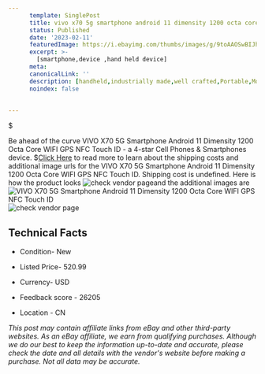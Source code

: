 ```yaml
---
      template: SinglePost
      title: vivo x70 5g smartphone android 11 dimensity 1200 octa core wifi gps nfc touch id
      status: Published
      date: '2023-02-11'
      featuredImage: https://i.ebayimg.com/thumbs/images/g/9toAAOSwBIJhU9q9/s-l225.jpg
      excerpt: >-
        [smartphone,device ,hand held device]
      meta:
      canonicalLink: ''
      description: [handheld,industrially made,well crafted,Portable,Mobile,Compact,Convenient,Lightweight,Maneuverable,Man-portable,Miniature,Carriable,Hand-held,Light,Holdable,Transportable,Mobile device,Pocket-sized,On-the-go,Wireless,Cordless,Compact size,Convenient size, smartphone,device ,hand held device]
      noindex: false
      
        
---
```

$

Be ahead of the curve VIVO X70 5G Smartphone Android 11 Dimensity 1200 Octa Core WIFI GPS NFC Touch ID - a 4-star Cell Phones & Smartphones device.
$[Click Here](https://www.ebay.com/itm/174960388288?hash=item28bc73a8c0%3Ag%3A9toAAOSwBIJhU9q9&mkevt=1&mkcid=1&mkrid=711-53200-19255-0&campid=%253CePNCampaignId%253E&customid=%253CreferenceId%253E&toolid=10049) to read more to learn about the shipping costs and additional image urls for the VIVO X70 5G Smartphone Android 11 Dimensity 1200 Octa Core WIFI GPS NFC Touch ID. Shipping cost is undefined. Here is how the product looks ![check vendor page](https://i.ebayimg.com/thumbs/images/g/9toAAOSwBIJhU9q9/s-l225.jpg)and the additional images are![VIVO X70 5G Smartphone Android 11 Dimensity 1200 Octa Core WIFI GPS NFC Touch ID](https://i.ebayimg.com/images/g/9toAAOSwBIJhU9q9/s-l960.jpg)![check vendor page](https://origin-galleryplus.ebayimg.com/ws/web/174960388288_2_0_1/225x225.jpg,https://origin-galleryplus.ebayimg.com/ws/web/174960388288_3_0_1/225x225.jpg,https://origin-galleryplus.ebayimg.com/ws/web/174960388288_4_0_1/225x225.jpg,https://origin-galleryplus.ebayimg.com/ws/web/174960388288_5_0_1/225x225.jpg,https://origin-galleryplus.ebayimg.com/ws/web/174960388288_6_0_1/225x225.jpg,https://origin-galleryplus.ebayimg.com/ws/web/174960388288_7_0_1/225x225.jpg,https://origin-galleryplus.ebayimg.com/ws/web/174960388288_8_0_1/225x225.jpg)



 ## Technical Facts 



     
      

 - Condition- New 


      

 - Listed Price- 520.99 


      

 - Currency- USD 


      

 - Feedback score - 26205 


      

 - Location - CN 


      
      

 *_This post may contain affiliate links from eBay and other third-party websites. As an eBay affiliate, we earn from qualifying purchases. Although we do our best to keep the information up-to-date and accurate, please check the date and all details with the vendor's website before making a purchase. Not all data may be accurate._*







